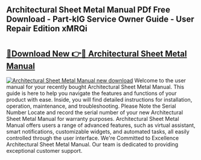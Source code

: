 ## Architectural Sheet Metal Manual PDf Free Download - Part-kIG Service Owner Guide - User Repair Edition xMRQi

# <h2><a href="http://bc82495.oget.top/?id=Architectural+Sheet+Metal+Manual">🔗Download New 👉🔴 Architectural Sheet Metal Manual</a></h2>

[![Architectural Sheet Metal Manual new download](https://i.imgur.com/5g1atiW.png)](http://bc82495.oget.top/?id=Architectural+Sheet+Metal+Manual)
Welcome to the user manual for your recently bought Architectural Sheet Metal Manual. This guide is here to help you navigate the features and functions of your product with ease. Inside, you will find detailed instructions for installation, operation, maintenance, and troubleshooting. Please Note the Serial Number Locate and record the serial number of your new Architectural Sheet Metal Manual for warranty purposes. Architectural Sheet Metal Manual offers users a range of advanced features, such as virtual assistant, smart notifications, customizable widgets, and automated tasks, all easily controlled through the user interface. We're Committed to Excellence Architectural Sheet Metal Manual. Our team is dedicated to providing exceptional customer support.
